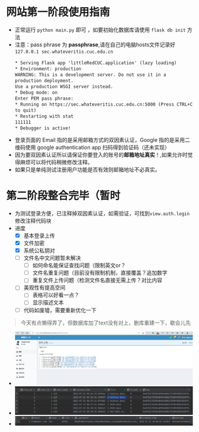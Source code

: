 # 网站第一阶段使用指南

* 正常运行 `python main.py` 即可 ，如要初始化数据库请使用 `flask db init` 方法
* 注意：pass phrase 为 **passphrase**,请在自己的电脑hosts文件记录好 `127.0.0.1 sec.whateveritis.cuc.edu.cn`
    ```shell
    * Serving Flask app 'littleRedCUC.application' (lazy loading)
    * Environment: production
    WARNING: This is a development server. Do not use it in a production deployment.
    Use a production WSGI server instead.
   * Debug mode: on
    Enter PEM pass phrase:
   * Running on https://sec.whateveritis.cuc.edu.cn:5000 (Press CTRL+C to quit)
   * Restarting with stat
    111111
   * Debugger is active!
    ```
* 登录页面的 Email 指的是采用邮箱方式的双因素认证，Google 指的是采用二维码使用 google authentication app 扫码得到验证码（还未实现）
* 因为要双因素认证所以请保证你要登入的账号的**邮箱地址真实**！,如果允许时觉得麻烦可以将代码稍微修改注释。
* 如果只是单纯测试注册用户功能是否有效则邮箱地址不必真实。


# 第二阶段整合完毕（暂时
- 为测试登录方便，已注释掉双因素认证，如需验证，可找到`view.auth.login`修改注释代码块
- 进度
  - [x] 基本登录上传
  - [x] 文件加密
  - [x] 系统公私钥对
  - [ ] 文件名中文问题暂未解决
    - [ ] 如何命名能保证查找问题（限制英文or？
    - [ ] 文件名重复问题（目前没有限制机制，直接覆盖？追加数字
    - [ ] 重复文件上传问题（检测文件名直接无需上传？对比内容
  - [ ] 美观性有提高空间
    - [ ] 表格可以好看一点？
    - [ ] 显示描述文本
  - [ ] 代码如废墟，需要重新优化一下
> 今天有点懒得弄了，但数据库加了text没有对上，删库重建一下，歇会儿先
- ![](./img_README/auth-file.png)
- ![](./img_README/post_file.png)
- ![](./img_README/user.png)